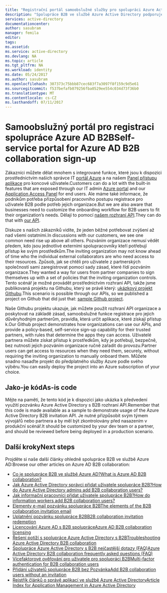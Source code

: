 ```yaml
---
title: "Registrační portál samoobslužné služby pro spolupráci Azure Active Directory s B2B | Microsoft Docs"
description: "Spolupráce B2B ve službě Azure Active Directory podporuje vaše vztahy s ostatními společnostmi tím, že vašim obchodním partnerům umožní selektivní přístup ke podnikovým aplikacím"
services: active-directory
documentationcenter: 
author: sasubram
manager: femila
editor: 
tags: 
ms.assetid: 
ms.service: active-directory
ms.devlang: NA
ms.topic: article
ms.tgt_pltfrm: NA
ms.workload: identity
ms.date: 05/24/2017
ms.author: sasubram
ms.openlocfilehash: 307373c75bbb87cec683f7a3097f8f159c9d5e61
ms.sourcegitcommit: f537befafb079256fba0529ee554c034d73f36b0
ms.translationtype: MT
ms.contentlocale: cs-CZ
ms.lasthandoff: 07/11/2017
---
```

# <a name="self-service-portal-for-azure-ad-b2b-collaboration-sign-up"></a><span data-ttu-id="73436-103">Samoobslužný portál pro registraci spolupráce Azure AD B2B</span><span class="sxs-lookup"><span data-stu-id="73436-103">Self-service portal for Azure AD B2B collaboration sign-up</span></span>

<span data-ttu-id="73436-104">Zákazníci můžete dělat mnohem s integrované funkce, které jsou k dispozici prostřednictvím našich správce IT [portál Azure](https://portal.azure.com) a na našem [Panel přístupu aplikace](https://myapps.microsoft.com) pro koncové uživatele.</span><span class="sxs-lookup"><span data-stu-id="73436-104">Customers can do a lot with the built-in features that are exposed through our IT admin [Azure portal](https://portal.azure.com) and our [Application Access Panel](https://myapps.microsoft.com) for end users.</span></span> <span data-ttu-id="73436-105">Ale máme také informace, že podnikům potřeba přizpůsobení pracovního postupu registrace pro uživatele B2B podle potřeb jejich organizace.</span><span class="sxs-lookup"><span data-stu-id="73436-105">But we are also aware that businesses need to customize the onboarding workflow for B2B users to fit their organization’s needs.</span></span> <span data-ttu-id="73436-106">Dělají to pomocí [našem rozhraní API](https://developer.microsoft.com/graph/docs/api-reference/v1.0/resources/invitation).</span><span class="sxs-lookup"><span data-stu-id="73436-106">They can do that with [our API](https://developer.microsoft.com/graph/docs/api-reference/v1.0/resources/invitation).</span></span>

<span data-ttu-id="73436-107">Diskuze s našich zákazníků vidíte, že jeden běžné potřebovat zvýšení až nad všemi ostatními.</span><span class="sxs-lookup"><span data-stu-id="73436-107">In discussions with our customers, we see one common need rise up above all others.</span></span> <span data-ttu-id="73436-108">Pozváním organizace nemusí vědět předem, kdo jsou jednotlivé externími spolupracovníky kteří potřebují přístup ke svým prostředkům.</span><span class="sxs-lookup"><span data-stu-id="73436-108">The inviting organization may not know ahead of time who the individual external collaborators are who need access to their resources.</span></span> <span data-ttu-id="73436-109">Způsob, jak se chtěli pro uživatele z partnerských společností sami zaregistrovat pomocí sady zásad, které řídí pozváním organizace.</span><span class="sxs-lookup"><span data-stu-id="73436-109">They wanted a way for users from partner companies to  sign themselves up with a set of policies that the inviting organization controls.</span></span> <span data-ttu-id="73436-110">Tento scénář je možné provádět prostřednictvím rozhraní API, takže jsme publikovaná projektu na Githubu, který se právě který: [ukázkový projekt Githubu](https://github.com/Azure/active-directory-dotnet-graphapi-b2bportal-web).</span><span class="sxs-lookup"><span data-stu-id="73436-110">This scenario is possible through our APIs,  so we published a project on Github that did just that: [sample Github project](https://github.com/Azure/active-directory-dotnet-graphapi-b2bportal-web).</span></span>

<span data-ttu-id="73436-111">Naše Githubu projektu ukazuje, jak můžete použít rozhraní API organizace a poskytovat na základě zásad, samoobslužné funkce registrace pro jejich důvěryhodným partnerům, pravidla, která určit aplikace, které získají přístup k.</span><span class="sxs-lookup"><span data-stu-id="73436-111">Our Github project demonstrates how organizations can use our APIs, and provide a policy-based, self-service sign-up capability for their trusted partners, with rules that determine the apps they can access.</span></span> <span data-ttu-id="73436-112">Uživatelé partnera můžete získat přístup k prostředkům, kdy je potřebují, bezpečně, bez nutnosti jejich pozváním organizace ručně zařadit do provozu.</span><span class="sxs-lookup"><span data-stu-id="73436-112">Partner users can get access to resources when they need them, securely, without requiring the inviting organization to manually onboard them.</span></span> <span data-ttu-id="73436-113">Můžete snadno nasaďte projekt do předplatného služby Azure podle svého výběru.</span><span class="sxs-lookup"><span data-stu-id="73436-113">You can easily deploy the project into an Azure subscription of your choice.</span></span>

## <a name="as-is-code"></a><span data-ttu-id="73436-114">Jako-je kód</span><span class="sxs-lookup"><span data-stu-id="73436-114">As-is code</span></span>

<span data-ttu-id="73436-115">Mějte na paměti, že tento kód je k dispozici jako ukázka k předvedení využití pozvánku Azure Active Directory s B2B rozhraní API.</span><span class="sxs-lookup"><span data-stu-id="73436-115">Remember that this code is made available as a sample to demonstrate usage of the Azure Active Directory B2B invitation API.</span></span> <span data-ttu-id="73436-116">Je nutné přizpůsobit svým týmem vývojářů nebo partnera a by měl být zkontrolovány před nasazením v produkční scénář.</span><span class="sxs-lookup"><span data-stu-id="73436-116">It should be customized by your dev team or a partner, and should be reviewed before being deployed in a production scenario.</span></span>

## <a name="next-steps"></a><span data-ttu-id="73436-117">Další kroky</span><span class="sxs-lookup"><span data-stu-id="73436-117">Next steps</span></span>

<span data-ttu-id="73436-118">Projděte si naše další články ohledně spolupráce B2B ve službě Azure AD:</span><span class="sxs-lookup"><span data-stu-id="73436-118">Browse our other articles on Azure AD B2B collaboration:</span></span>
* [<span data-ttu-id="73436-119">Co je spolupráce B2B ve službě Azure AD?</span><span class="sxs-lookup"><span data-stu-id="73436-119">What is Azure AD B2B collaboration?</span></span>](active-directory-b2b-what-is-azure-ad-b2b.md)
* [<span data-ttu-id="73436-120">Jak Azure Active Directory správci přidat uživatele spolupráce B2B?</span><span class="sxs-lookup"><span data-stu-id="73436-120">How do Azure Active Directory admins add B2B collaboration users?</span></span>](active-directory-b2b-admin-add-users.md)
* [<span data-ttu-id="73436-121">Jak informační pracovníci přidat uživatele spolupráce B2B?</span><span class="sxs-lookup"><span data-stu-id="73436-121">How do information workers add B2B collaboration users?</span></span>](active-directory-b2b-iw-add-users.md)
* [<span data-ttu-id="73436-122">Elementy e-mail pozvánku spolupráce B2B</span><span class="sxs-lookup"><span data-stu-id="73436-122">The elements of the B2B collaboration invitation email</span></span>](active-directory-b2b-invitation-email.md)
* [<span data-ttu-id="73436-123">Uplatnění pozvánku spolupráce B2B</span><span class="sxs-lookup"><span data-stu-id="73436-123">B2B collaboration invitation redemption</span></span>](active-directory-b2b-redemption-experience.md)
* [<span data-ttu-id="73436-124">Licencování Azure AD s B2B spolupráce</span><span class="sxs-lookup"><span data-stu-id="73436-124">Azure AD B2B collaboration licensing</span></span>](active-directory-b2b-licensing.md)
* [<span data-ttu-id="73436-125">Řešení potíží s spolupráce Azure Active Directory s B2B</span><span class="sxs-lookup"><span data-stu-id="73436-125">Troubleshooting Azure Active Directory B2B collaboration</span></span>](active-directory-b2b-troubleshooting.md)
* [<span data-ttu-id="73436-126">Spolupráce Azure Active Directory s B2B nejčastější dotazy (FAQ)</span><span class="sxs-lookup"><span data-stu-id="73436-126">Azure Active Directory B2B collaboration frequently asked questions (FAQ)</span></span>](active-directory-b2b-faq.md)
* [<span data-ttu-id="73436-127">Vícefaktorové ověřování pro uživatele pro spolupráci B2B</span><span class="sxs-lookup"><span data-stu-id="73436-127">Multi-factor authentication for B2B collaboration users</span></span>](active-directory-b2b-mfa-instructions.md)
* [<span data-ttu-id="73436-128">Přidání uživatelů spolupráce B2B bez Pozvánka</span><span class="sxs-lookup"><span data-stu-id="73436-128">Add B2B collaboration users without an invitation</span></span>](active-directory-b2b-add-user-without-invite.md)
* [<span data-ttu-id="73436-129">Rejstřík článků o správě aplikací ve službě Azure Active Directory</span><span class="sxs-lookup"><span data-stu-id="73436-129">Article Index for Application Management in Azure Active Directory</span></span>](active-directory-apps-index.md)